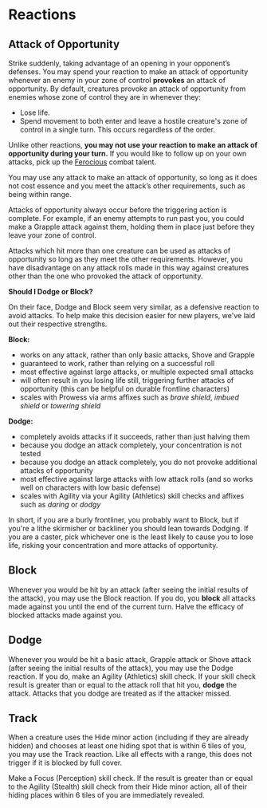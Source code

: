 # Reactions

## Attack of Opportunity

Strike suddenly, taking advantage of an opening in your opponent’s defenses. You may spend your reaction to make an attack of opportunity whenever an enemy in your zone of control **provokes** an attack of opportunity. By default, creatures provoke an attack of opportunity from enemies whose zone of control they are in whenever they:

- Lose life.
- Spend movement to both enter and leave a hostile creature's zone of control in a single turn. This occurs regardless of the order.

Unlike other reactions, **you may not use your reaction to make an attack of opportunity during your turn.** If you would like to follow up on your own attacks, pick up the [Ferocious](character-options/talents/combat-talents?id=ferocious) combat talent.

You may use any attack to make an attack of opportunity, so long as it does not cost essence and you meet the attack’s other requirements, such as being within range.

Attacks of opportunity always occur before the triggering action is complete. For example, if an enemy attempts to run past you, you could make a Grapple attack against them, holding them in place just before they leave your zone of control.

Attacks which hit more than one creature can be used as attacks of opportunity so long as they meet the other requirements. However, you have disadvantage on any attack rolls made in this way against creatures other than the one who provoked the attack of opportunity.

<div class="infobox">

**Should I Dodge or Block?**

On their face, Dodge and Block seem very similar, as a defensive reaction to avoid attacks.
To help make this decision easier for new players, we've laid out their respective strengths.

**Block:**

- works on any attack, rather than only basic attacks, Shove and Grapple
- guaranteed to work, rather than relying on a successful roll
- most effective against large attacks, or multiple expected small attacks
- will often result in you losing life still, triggering further attacks of opportunity (this can be helpful on durable frontline characters)
- scales with Prowess via arms affixes such as _brave shield_, _imbued shield_ or _towering shield_

**Dodge:**

- completely avoids attacks if it succeeds, rather than just halving them
- because you dodge an attack completely, your concentration is not tested
- because you dodge an attack completely, you do not provoke additional attacks of opportunity
- most effective against large attacks with low attack rolls (and so works well on characters with low basic defense)
- scales with Agility via your Agility (Athletics) skill checks and affixes such as _daring_ or _dodgy_

In short, if you are a burly frontliner, you probably want to Block, but if you're a lithe skirmisher or backliner you should lean towards Dodging. If you are a caster, pick whichever one is the least likely to cause you to lose life, risking your concentration and more attacks of opportunity.

</div>

## Block

Whenever you would be hit by an attack (after seeing the initial results of the attack), you may use the Block reaction. If you do, you **block** all attacks made against you until the end of the current turn. Halve the efficacy of blocked attacks made against you.

## Dodge

Whenever you would be hit a basic attack, Grapple attack or Shove attack (after seeing the initial results of the attack), you may use the Dodge reaction. If you do, make an Agility (Athletics) skill check. If your skill check result is greater than or equal to the attack roll that hit you, **dodge** the attack. Attacks that you dodge are treated as if the attacker missed.

## Track

When a creature uses the Hide minor action (including if they are already hidden) and chooses at least one hiding spot that is within 6 tiles of you, you may use the Track reaction. Like all effects with a range, this does not trigger if it is blocked by full cover.

Make a Focus (Perception) skill check. If the result is greater than or equal to the Agility (Stealth) skill check from their Hide minor action, all of their hiding places within 6 tiles of you are immediately revealed.
